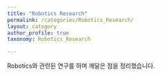 ```yaml
---
title: "Robotics Research"
permalink: /categories/Robotics_Research/
layout: category
author_profile: true
taxonomy: Robotics_Research

---
```


Robotics와 관련된 연구를 하며 깨달은 점을 정리했습니다.                                                           
